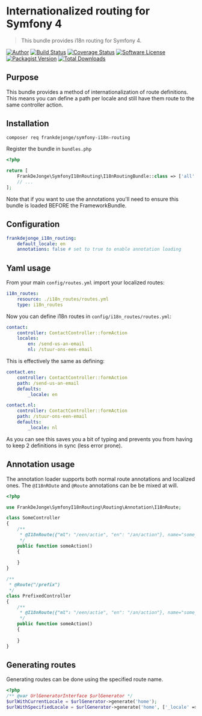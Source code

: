 # Internationalized routing for Symfony 4

> This bundle provides i18n routing for Symfony 4.

[![Author](https://img.shields.io/badge/author-@frankdejonge-blue.svg?style=flat-square)](https://twitter.com/frankdejonge)
[![Build Status](https://img.shields.io/travis/frankdejonge/symfony-i18n-routing/master.svg?style=flat-square)](https://travis-ci.org/frankdejonge/symfony-i18n-routing)
[![Coverage Status](https://img.shields.io/scrutinizer/coverage/g/frankdejonge/symfony-i18n-routing.svg?style=flat-square)](https://scrutinizer-ci.com/g/frankdejonge/symfony-i18n-routing/code-structure)
[![Software License](https://img.shields.io/badge/license-MIT-brightgreen.svg?style=flat-square)](LICENSE)
[![Packagist Version](https://img.shields.io/packagist/v/frankdejonge/symfony-i18n-routing.svg?style=flat-square)](https://packagist.org/packages/frankdejonge/symfony-i18n-routing)
[![Total Downloads](https://img.shields.io/packagist/dt/frankdejonge/symfony-i18n-routing.svg?style=flat-square)](https://packagist.org/packages/frankdejonge/symfony-i18n-routing)

## Purpose

This bundle provides a method of internationalization of route definitions. This means 
you can define a path per locale and still have them route to the same controller action.

## Installation

```bash
composer req frankdejonge/symfony-i18n-routing
```

Register the bundle in `bundles.php`

```php
<?php

return [
    FrankDeJonge\SymfonyI18nRouting\I18nRoutingBundle::class => ['all' => true],
    // ...
];
```

Note that if you want to use the annotations you'll need to ensure this bundle is loaded BEFORE the FrameworkBundle.

## Configuration

```yaml
frankdejonge_i18n_routing:
    default_locale: en
    annotations: false # set to true to enable annotation loading
```

## Yaml usage

From your main `config/routes.yml` import your localized routes:

```yaml
i18n_routes:
    resource: ./i18n_routes/routes.yml
    type: i18n_routes
```

Now you can define i18n routes in `config/i18n_routes/routes.yml`:

```yaml
contact:
    controller: ContactController::formAction
    locales:
        en: /send-us-an-email
        nl: /stuur-ons-een-email
```

This is effectively the same as defining:

```yaml
contact.en:
    controller: ContactController::formAction
    path: /send-us-an-email
    defaults:
        _locale: en

contact.nl:
    controller: ContactController::formAction
    path: /stuur-ons-een-email
    defaults:
        _locale: nl
```

As you can see this saves you a bit of typing and prevents you from
having to keep 2 definitions in sync (less error prone).

## Annotation usage

The annotation loader supports both normal route annotations and
localized ones. The `@I18nROute` and `@Route` annotations can be
be mixed at will.

```php
<?php

use FrankDeJonge\SymfonyI18nRouting\Routing\Annotation\I18nRoute;

class SomeController
{
    /**
     * @I18nRoute({"nl": "/een/actie", "en": "/an/action"}, name="some_name") 
     */
    public function someAction()
    {
        
    }
}

/** 
 * @Route("/prefix") 
 */
class PrefixedController
{
    /**
     * @I18nRoute({"nl": "/een/actie", "en": "/an/action"}, name="some_name") 
     */
    public function someAction()
    {
        
    }
}
```

## Generating routes

Generating routes can be done using the specified route name.

```php
<?php
/** @var UrlGeneratorInterface $urlGenerator */
$urlWithCurrentLocale = $urlGenerator->generate('home');
$urlWithSpecifiedLocale = $urlGenerator->generate('home', ['_locale' => 'nl']);
```
